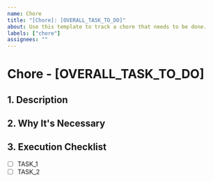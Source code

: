```yaml
---
name: Chore
title: "[Chore]: [OVERALL_TASK_TO_DO]"
about: Use this template to track a chore that needs to be done.
labels: ["chore"]
assignees: ""
---
```


# Chore - [OVERALL_TASK_TO_DO]

## 1. Description

<!-- Chore to do. -->

## 2. Why It's Necessary

<!-- Why. -->

## 3. Execution Checklist

- [ ] TASK_1
- [ ] TASK_2
